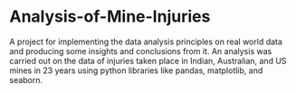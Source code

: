 # Analysis-of-Mine-Injuries
A project for implementing the data analysis principles on real world data and producing some insights and conclusions from it. An analysis was carried out on the data of injuries taken place in Indian, Australian, and US mines in 23 years using python libraries like pandas, matplotlib, and seaborn.
